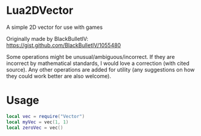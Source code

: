 # Lua2DVector

A simple 2D vector for use with games

Originally made by BlackBulletIV:
https://gist.github.com/BlackBulletIV/1055480

Some operations might be unusual/ambiguous/incorrect. If they are incorrect by mathematical standards, I would love a correction (with cited source). Any other operations are added for utility (any suggestions on how they could work better are also welcome).

# Usage

```lua
local vec = require("Vector")
local myVec = vec(1, 1)
local zeroVec = vec()
```